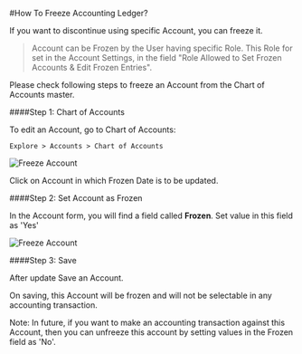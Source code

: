 <!-- add-breadcrumbs -->
#How To Freeze Accounting Ledger?

If you want to discontinue using specific Account, you can freeze it.

>Account can be Frozen by the User having specific Role. This Role for set in the Account Settings, in the field "Role Allowed to Set Frozen Accounts & Edit Frozen Entries".

Please check following steps to freeze an Account from the Chart of Accounts master.

####Step 1: Chart of Accounts

To edit an Account, go to Chart of Accounts:

`Explore > Accounts > Chart of Accounts`

<img class="screenshot" alt="Freeze Account" src="{{docs_base_url}}/assets/img/articles/freeze-account-1.png">

Click on Account in which Frozen Date is to be updated.

####Step 2: Set Account as Frozen

In the Account form, you will find a field called **Frozen**. Set value in this field as 'Yes'

<img class="screenshot" alt="Freeze Account" src="{{docs_base_url}}/assets/img/articles/freeze-account-2.png">

####Step 3: Save

After update Save an Account.  

On saving, this Account will be frozen and will not be selectable in any accounting transaction.

<div class ="well"> Note: In future, if you want to make an accounting transaction against this Account, then you can unfreeze this account by setting values in the Frozen field as 'No'.</div>




<!-- markdown -->